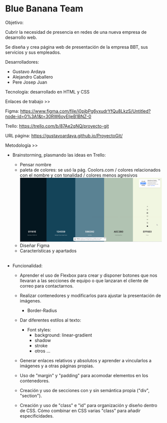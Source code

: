 # Blue Banana Team
Objetivo:

Cubrir la necesidad de presencia en redes de una nueva empresa de desarrollo web. 

Se diseña y crea página web de presentación de la empresa BBT, sus servicios y sus empleados.

Desarrolladores:
  - Gustavo Ardaya
  - Alejandro Caballero
  - Pere Josep Juan

Tecnología: desarrollado en HTML y CSS

Enlaces de trabajo >>

Figma: https://www.figma.com/file/i0pjbPg6yxudrYfQu8LkzS/Untitled?node-id=0%3A1&t=30RW6oyEIjeB1BNZ-0

Trello: https://trello.com/b/87Ae2qNQ/proyecto-git

URL página: https://gustavoardaya.github.io/ProyectoGit/

Metodología >>
  - Brainstorming, plasmando las ideas en Trello:<br>
    - Pensar nombre<br>
    - paleta de colores: se usó la pág. Coolors.com / colores relacionados con el nombre y con tonalidad  / colores menos agresivos<br>
        <img src="./img/paletacolors.png"><br>
    - Diseñar Figma<br>
    - Características y apartados<br><br>

  - Funcionalidad:<br>
    - Aprender el uso de Flexbox para crear y disponer botones que nos llevaran a las secciones de equipo o que lanzaran el cliente de correo para contactarnos.

    - Realizar contenedores y modificarlos para ajustar la presentación de imágenes.
      - Border-Radius
    
    - Dar diferentes estilos al texto:
      - Font styles:
        - background: linear-gradient
        - shadow
        - stroke
        - otros ...
    
    - Generar enlaces relativos y absolutos y aprender a vincularlos a imágenes y a otras páginas propias.

    - Uso de "margin" y "padding" para acomodar elementos en los contenedores.

    - Creación y uso de secciones con y sin semántica propia ("div", "section").

    - Creación y uso de "class" e "id" para organización y diseño dentro de CSS. Cómo combinar en CSS varias "class" para añadir especificidades.

